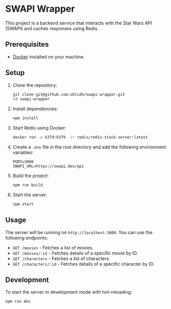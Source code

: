 # SWAPI Wrapper

This project is a backend service that interacts with the Star Wars API (SWAPI) and caches responses using Redis.

## Prerequisites

- [Docker](https://www.docker.com/get-started) installed on your machine.

## Setup

1. Clone the repository:
    ```sh
    git clone git@github.com:vblidh/swapi-wrapper.git
    cd swapi-wrapper
    ```

2. Install dependencies:
    ```sh
    npm install
    ```

3. Start Redis using Docker:
    ```sh
    docker run -p 6379:6379 -it redis/redis-stack-server:latest
    ```

4. Create a `.env` file in the root directory and add the following environment variables:
    ```env
    PORT=3000
    SWAPI_URL=https://swapi.dev/api
    ```

5. Build the project:
    ```sh
    npm run build
    ```

6. Start the server:
    ```sh
    npm start
    ```

## Usage

The server will be running on `http://localhost:3000`. You can use the following endpoints:

- `GET /movies` - Fetches a list of movies.
- `GET /movies/:id` - Fetches details of a specific movie by ID.
- `GET /characters` - Fetches a list of characters.
- `GET /characters/:id` - Fetches details of a specific character by ID.

## Development

To start the server in development mode with hot-reloading:
```sh
npm run dev